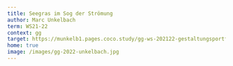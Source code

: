 ```yaml
---
title: Seegras im Sog der Strömung
author: Marc Unkelbach
term: WS21-22
context: gg
target: https://munkelb1.pages.coco.study/gg-ws-202122-gestaltungsportfolio/
home: true
image: /images/gg-2022-unkelbach.jpg
---
```

